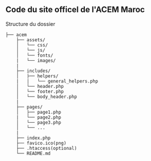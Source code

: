  
## Code du site officel de l'ACEM Maroc
 
 Structure du dossier
 
    ├── acem
        ├── assets/
        │   └── css/
        │   └── js/
        │   └── fonts/
        |   └── images/
        |
        ├── includes/
        │   ├── helpers/
        |   |   └── general_helpers.php
        │   └── header.php
        │   └── footer.php
        │   └── body_header.php
        |
        ├── pages/
        │   ├── page1.php
        |   └── page2.php
        │   └── page3.php
        │   └── ...
        |
        ├── index.php
        ├── favico.ico(png)
        ├── .htaccess(optional)
        └── README.md
